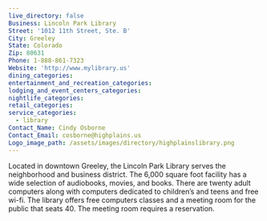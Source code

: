 ```yaml
---
live_directory: false
Business: Lincoln Park Library
Street: '1012 11th Street, Ste. B'
City: Greeley
State: Colorado
Zip: 80631
Phone: 1-888-861-7323
Website: 'http://www.mylibrary.us'
dining_categories:
entertainment_and_recreation_categories:
lodging_and_event_centers_categories:
nightlife_categories:
retail_categories:
service_categories:
  - library
Contact_Name: Cindy Osborne
Contact_Email: cosborne@highplains.us
Logo_image_path: /assets/images/directory/highplainslibrary.png
---
```



Located in downtown Greeley, the Lincoln Park Library serves the neighborhood and business district. The 6,000 square foot facility has a wide selection of audiobooks, movies, and books. There are twenty adult computers along with computers dedicated to children’s and teens and free wi-fi. The library offers free computers classes and a meeting room for the public that seats 40. The meeting room requires a reservation.